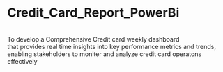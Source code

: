 # Credit_Card_Report_PowerBi
<br>
To develop a Comprehensive Credit card weekly dashboard
<br>
that provides real time insights into key performance metrics and trends,
<br>
enabling stakeholders to moniter and analyze credit card operatons effectively
